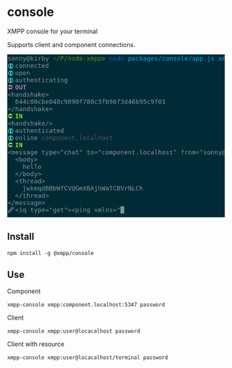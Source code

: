 # console

XMPP console for your terminal

Supports client and component connections.

![](screenshot.png)

## Install

```
npm install -g @xmpp/console
```

## Use

Component
```
xmpp-console xmpp:component.localhost:5347 password
```

Client
```
xmpp-console xmpp:user@locacalhost password
```

Client with resource
```
xmpp-console xmpp:user@locacalhost/terminal password
```
